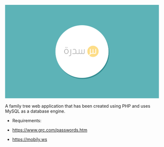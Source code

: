 ![alt Sidrah](sidrah.png "Sidrah")

A family tree web application that has been created using PHP and uses MySQL as a database engine.

- Requirements:

- https://www.grc.com/passwords.htm
- https://mobily.ws
